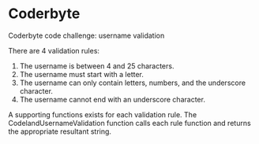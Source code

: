 # Coderbyte
Coderbyte code challenge: username validation

There are 4 validation rules:
1. The username is between 4 and 25 characters.
2. The username must start with a letter.
3. The username can only contain letters, numbers, and the underscore character.
4. The username cannot end with an underscore character.

A supporting functions exists for each validation rule.  The CodelandUsernameValidation function calls each rule function and returns 
the appropriate resultant string.
